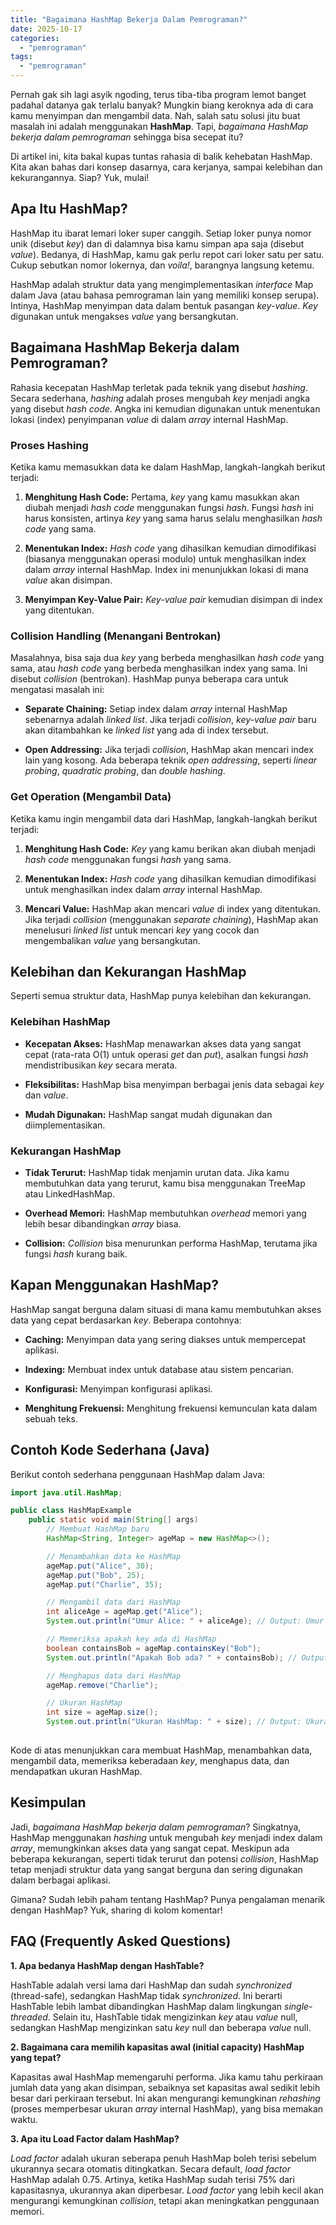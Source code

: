 ```yaml
---
title: "Bagaimana HashMap Bekerja Dalam Pemrograman?"
date: 2025-10-17
categories: 
  - "pemrograman"
tags: 
  - "pemrograman"
---
```


Pernah gak sih lagi asyik ngoding, terus tiba-tiba program lemot banget padahal datanya gak terlalu banyak? Mungkin biang keroknya ada di cara kamu menyimpan dan mengambil data. Nah, salah satu solusi jitu buat masalah ini adalah menggunakan **HashMap**. Tapi, _bagaimana HashMap bekerja dalam pemrograman_ sehingga bisa secepat itu?

Di artikel ini, kita bakal kupas tuntas rahasia di balik kehebatan HashMap. Kita akan bahas dari konsep dasarnya, cara kerjanya, sampai kelebihan dan kekurangannya. Siap? Yuk, mulai!

## Apa Itu HashMap?

HashMap itu ibarat lemari loker super canggih. Setiap loker punya nomor unik (disebut _key_) dan di dalamnya bisa kamu simpan apa saja (disebut _value_). Bedanya, di HashMap, kamu gak perlu repot cari loker satu per satu. Cukup sebutkan nomor lokernya, dan _voila!_, barangnya langsung ketemu.

HashMap adalah struktur data yang mengimplementasikan _interface_ Map dalam Java (atau bahasa pemrograman lain yang memiliki konsep serupa). Intinya, HashMap menyimpan data dalam bentuk pasangan _key-value_. _Key_ digunakan untuk mengakses _value_ yang bersangkutan.

## Bagaimana HashMap Bekerja dalam Pemrograman?

Rahasia kecepatan HashMap terletak pada teknik yang disebut _hashing_. Secara sederhana, _hashing_ adalah proses mengubah _key_ menjadi angka yang disebut _hash code_. Angka ini kemudian digunakan untuk menentukan lokasi (index) penyimpanan _value_ di dalam _array_ internal HashMap.

### Proses Hashing

Ketika kamu memasukkan data ke dalam HashMap, langkah-langkah berikut terjadi:

1. **Menghitung Hash Code:** Pertama, _key_ yang kamu masukkan akan diubah menjadi _hash code_ menggunakan fungsi _hash_. Fungsi _hash_ ini harus konsisten, artinya _key_ yang sama harus selalu menghasilkan _hash code_ yang sama.
    
2. **Menentukan Index:** _Hash code_ yang dihasilkan kemudian dimodifikasi (biasanya menggunakan operasi modulo) untuk menghasilkan index dalam _array_ internal HashMap. Index ini menunjukkan lokasi di mana _value_ akan disimpan.
    
3. **Menyimpan Key-Value Pair:** _Key-value pair_ kemudian disimpan di index yang ditentukan.
    

### Collision Handling (Menangani Bentrokan)

Masalahnya, bisa saja dua _key_ yang berbeda menghasilkan _hash code_ yang sama, atau _hash code_ yang berbeda menghasilkan index yang sama. Ini disebut _collision_ (bentrokan). HashMap punya beberapa cara untuk mengatasi masalah ini:

- **Separate Chaining:** Setiap index dalam _array_ internal HashMap sebenarnya adalah _linked list_. Jika terjadi _collision_, _key-value pair_ baru akan ditambahkan ke _linked list_ yang ada di index tersebut.
    
- **Open Addressing:** Jika terjadi _collision_, HashMap akan mencari index lain yang kosong. Ada beberapa teknik _open addressing_, seperti _linear probing_, _quadratic probing_, dan _double hashing_.
    

### Get Operation (Mengambil Data)

Ketika kamu ingin mengambil data dari HashMap, langkah-langkah berikut terjadi:

1. **Menghitung Hash Code:** _Key_ yang kamu berikan akan diubah menjadi _hash code_ menggunakan fungsi _hash_ yang sama.
    
2. **Menentukan Index:** _Hash code_ yang dihasilkan kemudian dimodifikasi untuk menghasilkan index dalam _array_ internal HashMap.
    
3. **Mencari Value:** HashMap akan mencari _value_ di index yang ditentukan. Jika terjadi _collision_ (menggunakan _separate chaining_), HashMap akan menelusuri _linked list_ untuk mencari _key_ yang cocok dan mengembalikan _value_ yang bersangkutan.
    

## Kelebihan dan Kekurangan HashMap

Seperti semua struktur data, HashMap punya kelebihan dan kekurangan.

### Kelebihan HashMap

- **Kecepatan Akses:** HashMap menawarkan akses data yang sangat cepat (rata-rata O(1) untuk operasi _get_ dan _put_), asalkan fungsi _hash_ mendistribusikan _key_ secara merata.
    
- **Fleksibilitas:** HashMap bisa menyimpan berbagai jenis data sebagai _key_ dan _value_.
    
- **Mudah Digunakan:** HashMap sangat mudah digunakan dan diimplementasikan.
    

### Kekurangan HashMap

- **Tidak Terurut:** HashMap tidak menjamin urutan data. Jika kamu membutuhkan data yang terurut, kamu bisa menggunakan TreeMap atau LinkedHashMap.
    
- **Overhead Memori:** HashMap membutuhkan _overhead_ memori yang lebih besar dibandingkan _array_ biasa.
    
- **Collision:** _Collision_ bisa menurunkan performa HashMap, terutama jika fungsi _hash_ kurang baik.
    

## Kapan Menggunakan HashMap?

HashMap sangat berguna dalam situasi di mana kamu membutuhkan akses data yang cepat berdasarkan _key_. Beberapa contohnya:

- **Caching:** Menyimpan data yang sering diakses untuk mempercepat aplikasi.
    
- **Indexing:** Membuat index untuk database atau sistem pencarian.
    
- **Konfigurasi:** Menyimpan konfigurasi aplikasi.
    
- **Menghitung Frekuensi:** Menghitung frekuensi kemunculan kata dalam sebuah teks.
    

## Contoh Kode Sederhana (Java)

Berikut contoh sederhana penggunaan HashMap dalam Java:

```java
import java.util.HashMap;

public class HashMapExample 
    public static void main(String[] args) 
        // Membuat HashMap baru
        HashMap<String, Integer> ageMap = new HashMap<>();

        // Menambahkan data ke HashMap
        ageMap.put("Alice", 30);
        ageMap.put("Bob", 25);
        ageMap.put("Charlie", 35);

        // Mengambil data dari HashMap
        int aliceAge = ageMap.get("Alice");
        System.out.println("Umur Alice: " + aliceAge); // Output: Umur Alice: 30

        // Memeriksa apakah key ada di HashMap
        boolean containsBob = ageMap.containsKey("Bob");
        System.out.println("Apakah Bob ada? " + containsBob); // Output: Apakah Bob ada? true

        // Menghapus data dari HashMap
        ageMap.remove("Charlie");

        // Ukuran HashMap
        int size = ageMap.size();
        System.out.println("Ukuran HashMap: " + size); // Output: Ukuran HashMap: 2
    
```

Kode di atas menunjukkan cara membuat HashMap, menambahkan data, mengambil data, memeriksa keberadaan _key_, menghapus data, dan mendapatkan ukuran HashMap.

## Kesimpulan

Jadi, _bagaimana HashMap bekerja dalam pemrograman_? Singkatnya, HashMap menggunakan _hashing_ untuk mengubah _key_ menjadi index dalam _array_, memungkinkan akses data yang sangat cepat. Meskipun ada beberapa kekurangan, seperti tidak terurut dan potensi _collision_, HashMap tetap menjadi struktur data yang sangat berguna dan sering digunakan dalam berbagai aplikasi.

Gimana? Sudah lebih paham tentang HashMap? Punya pengalaman menarik dengan HashMap? Yuk, sharing di kolom komentar!

## FAQ (Frequently Asked Questions)

**1\. Apa bedanya HashMap dengan HashTable?**

HashTable adalah versi lama dari HashMap dan sudah _synchronized_ (thread-safe), sedangkan HashMap tidak _synchronized_. Ini berarti HashTable lebih lambat dibandingkan HashMap dalam lingkungan _single-threaded_. Selain itu, HashTable tidak mengizinkan _key_ atau _value_ null, sedangkan HashMap mengizinkan satu _key_ null dan beberapa _value_ null.

**2\. Bagaimana cara memilih kapasitas awal (initial capacity) HashMap yang tepat?**

Kapasitas awal HashMap memengaruhi performa. Jika kamu tahu perkiraan jumlah data yang akan disimpan, sebaiknya set kapasitas awal sedikit lebih besar dari perkiraan tersebut. Ini akan mengurangi kemungkinan _rehashing_ (proses memperbesar ukuran _array_ internal HashMap), yang bisa memakan waktu.

**3\. Apa itu Load Factor dalam HashMap?**

_Load factor_ adalah ukuran seberapa penuh HashMap boleh terisi sebelum ukurannya secara otomatis ditingkatkan. Secara default, _load factor_ HashMap adalah 0.75. Artinya, ketika HashMap sudah terisi 75% dari kapasitasnya, ukurannya akan diperbesar. _Load factor_ yang lebih kecil akan mengurangi kemungkinan _collision_, tetapi akan meningkatkan penggunaan memori.
